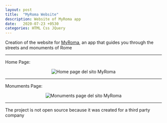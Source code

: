 ```yaml
---
layout: post
title:  "MyRoma Website"
description: Website of MyRoma app 
date:   2020-07-23 +0530
categories: HTML Css JQuery
---
```


Creation of the website for [MyRoma](https://www.myroma-app.com/), an app that guides you through the streets and monuments of Rome

----

Home Page:
<div align="center"><img src="https://i.imgur.com/qIjNq5W.png" alt="Home page del sito MyRoma"></div>

----

Monuments Page: 
<div align="center"><img src="https://i.imgur.com/Mg31A93.png" alt="Monuments page del sito MyRoma"></div>

----


The project is not open source because it was created for a third party company